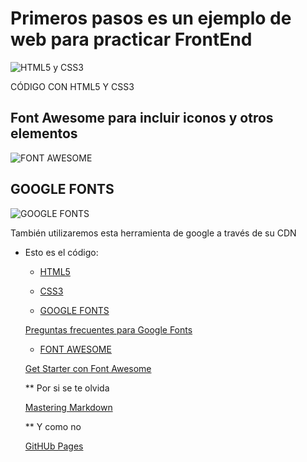 # **Primeros pasos es un ejemplo de web para practicar FrontEnd**

![HTML5 y CSS3](http://nubeser.com/wp-content/uploads/2014/03/dise%C3%B1o-web-con-html5-y-css31.jpg)

CÓDIGO CON HTML5 Y CSS3

## Font Awesome para incluir iconos y otros elementos

![FONT AWESOME](https://i1.wp.com/www.codedrinks.com/wp-content/uploads/2015/02/fonticons.jpg?fit=935%2C300&w=640)

## GOOGLE FONTS

![GOOGLE FONTS](https://www.gstatic.com/images/icons/material/apps/fonts/1x/opengraph_color_1200dp.png)

También utilizaremos esta herramienta de google a través de su CDN

- Esto es el código:
  - [HTML5](https://www.w3schools.com/html/html5_intro.asp)
  
  - [CSS3](https://www.w3schools.com/css/default.asp)
    
  - [GOOGLE FONTS](https://fonts.google.com/)
   
  [Preguntas frecuentes para Google Fonts](https://developers.google.com/fonts/faq)
  
  - [FONT AWESOME](http://fontawesome.io/)
  
  [Get Starter con Font Awesome](http://fontawesome.io/get-started/)
  
  ** Por si se te olvida
  
  [Mastering Markdown](https://guides.github.com/features/mastering-markdown/)
  
  ** Y como no
  
  [GitHUb Pages](https://0ebdc219a6018a0b4949-5cd5d2f3f64eaf0eb4e05aee819f5378.ssl.cf5.rackcdn.com/workflows/deploy-to-github-pages/cover-deploy-to-github-pages.png)


